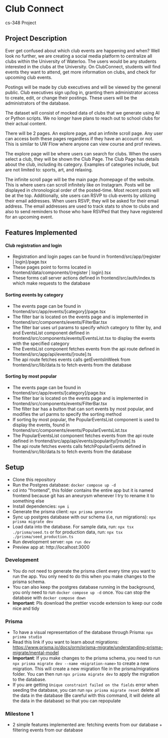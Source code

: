 # Club Connect

cs-348 Project

## Project Description
Ever get confused about which club events are happening and when? Well look no further, we are creating a social media platform to centralize all clubs within the University of Waterloo. The users would be any students interested in the clubs at the University. On ClubConnect, students will find events they want to attend, get more information on clubs, and check for upcoming club events.

Postings will be made by club executives and will be viewed by the general public. Club executives sign up/log in, granting them administrator access to create, edit, or change their postings. These users will be the administrators of the database. 

The dataset will consist of mocked data of clubs that we generate using AI or Python scripts. We no longer have plans to reach out to school clubs for their actual content.

There will be 2 pages. An explore page, and an infinite scroll page. Any user can access both these pages regardless if they have an account or not. This is similar to UW Flow where anyone can view course and prof reviews. 

The explore page will be where users can search for clubs. When the users select a club, they will be shown the Club Page. The Club Page has details about the club, including its category. Examples of categories include, but are not limited to: sports, art, and relaxing.

The infinite scroll page will be the main page /homepage of the website. This is where users can scroll infinitely like on Instagram. Posts will be displayed in chronological order of the posted-time. Most recent posts will be at the top. Additionally, site users can RSVP to club events by utilizing their email addresses. When users RSVP, they will be asked for their email address. The email addresses are used to track stats to show to clubs and also to send reminders to those who have RSVPed that they have registered for an upcoming event.

## Features Implemented

#### Club registration and login
- Registration and login pages can be found in frontend/src/app/{register | login}/page.tsx
- These pages point to forms located in frontend/data/components/{register | login}.tsx
- These forms call server actions defined in frontend/src/auth/index.ts which make requests to the database

#### Sorting events by category
- The events page can be found in frontend/src/app/events/[category]/page.tsx
- The filter bar is located on the events page and is implemented in frontend/src/components/events/FilterBar.tsx
- The filter bar uses url params to specify which category to filter by, and 
and EventsList component defined in frontend/src/components/events/EventsList.tsx to display the events with the specified category
- The EventsList component fetches events from the api route defined in 
frontend/src/app/api/events/[route].ts
- The api route fetches events calls getEventsInWeek from frontend/src/lib/data.ts to fetch events from the database

#### Sorting by most popular
- The events page can be found in frontend/src/app/events/[category]/page.tsx
- The filter bar is located on the events page and is implemented in frontend/src/components/events/FilterBar.tsx
- The filter bar has a button that can sort events by most popular, and modifies the url parms to specify the sorting method
- If sorting by most popular, the PopularEventsList component is used to display the events,
found in frontend/src/components/events/PopularEventsList.tsx
- The PopularEventsList component fetches events from the api route defined in
frontend/src/app/api/events/popularity/[route].ts
- The api route fetches events calls fetchPopularEvents defined in frontend/src/lib/data.ts
to fetch events from the database


## Setup
- Clone this repository
- Run the Postgres database: `docker compose up -d`
- cd into "frontend", this folder contains the entire app but it is named frontend because git has an aneurysm whenever I try to rename it to something else
- Install dependencies: `npm i`
- Generate the prisma client: `npx prisma generate`
- Sync up postgres database with our schema (i.e, run migrations): `npx prisma migrate dev`
- Load data into the database. For sample data, run: `npx tsx ./prisma/seed.ts` or for production data, run: `npx tsx ./prisma/seed_production.ts`
- Run development server: `npm run dev`
- Preview app at: http://localhost:3000

### Development
- You do not need to generate the prisma client every time you want to run the app. You only need to do this when you make changes to the prisma schema.
- You can also keep the postgres database running in the background, you only need to run `docker compose up -d` once. You can stop the database with `docker compose down`
- **Important**: Pls download the prettier vscode extension to keep our code nice and tidy


### Prisma
- To have a visual representation of the database through Prisma: `npx prisma studio`
- Read this link if you want to learn about migrations: https://www.prisma.io/docs/orm/prisma-migrate/understanding-prisma-migrate/mental-model
- **Important**: If you make changes to the prisma schema, you need to run `npx prisma migrate dev --name <migration-name>` to create a new migration. This will create a new migration file in the prisma/migrations folder. You can then run `npx prisma migrate dev` to apply the migration to the database.
- If you are getting `Unique constraint failed on the fields` error when seeding the database, you can run `npx prisma migrate reset`  delete all the data in the database (Be careful with this command, it will delete all the data in the database) so that you can repopulate

### Milestone 1
- 2 simple features implemented are: fetching events from our database + filtering events from our database
